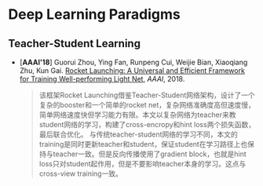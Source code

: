 
# Deep Learning Paradigms

## Teacher-Student Learning
+ [**AAAI'18**] Guorui Zhou, Ying Fan, Runpeng Cui, Weijie Bian, Xiaoqiang Zhu, Kun Gai. [Rocket Launching: A Universal and Efficient Framework for Training Well-performing Light Net](https://arxiv.org/pdf/1708.04106.pdf), *AAAI*, 2018.
  > 该框架Rocket Launching借鉴Teacher-Student网络架构，设计了一个复杂的booster和一个简单的rocket net，复杂网络准确度高但速度慢，简单网络速度快但学习能力有限。本文以复杂网络为teacher来教student网络的学习，构建了cross-encropy和hint loss两个损失函数，最后联合优化。 与传统teacher-student网络的学习不同，本文的training是同时更新teacher和student，保证student在学习路径上也保持与teacher一致。但是反向传播使用了gradient block，也就是hint loss只对student起作用，但是不要影响teacher本身的学习。这点与cross-view training一致。

